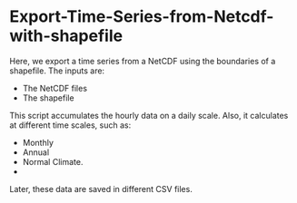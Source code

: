 # Export-Time-Series-from-Netcdf-with-shapefile
Here, we export a time series from a NetCDF using the boundaries of a shapefile. 
The inputs are: 
- The NetCDF files
- The shapefile

This script accumulates the hourly data on a daily scale.
Also, it calculates at different time scales, such as:
- Monthly
- Annual
- Normal Climate.
- 
Later, these data are saved in different CSV files. 
